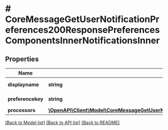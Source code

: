# # CoreMessageGetUserNotificationPreferences200ResponsePreferencesComponentsInnerNotificationsInner

## Properties

Name | Type | Description | Notes
------------ | ------------- | ------------- | -------------
**displayname** | **string** | Display name | [optional]
**preferencekey** | **string** | Preference key | [optional]
**processors** | [**\OpenAPI\Client\Model\CoreMessageGetUserNotificationPreferences200ResponsePreferencesComponentsInnerNotificationsInnerProcessorsInner[]**](CoreMessageGetUserNotificationPreferences200ResponsePreferencesComponentsInnerNotificationsInnerProcessorsInner.md) |  | [optional]

[[Back to Model list]](../../README.md#models) [[Back to API list]](../../README.md#endpoints) [[Back to README]](../../README.md)
